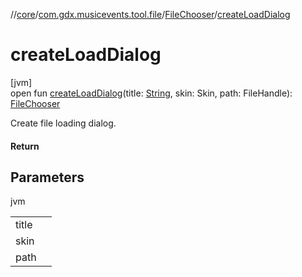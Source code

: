 //[core](../../../index.md)/[com.gdx.musicevents.tool.file](../index.md)/[FileChooser](index.md)/[createLoadDialog](create-load-dialog.md)

# createLoadDialog

[jvm]\
open fun [createLoadDialog](create-load-dialog.md)(title: [String](https://docs.oracle.com/javase/8/docs/api/java/lang/String.html), skin: Skin, path: FileHandle): [FileChooser](index.md)

Create file loading dialog.

#### Return

## Parameters

jvm

| | |
|---|---|
| title |  |
| skin |  |
| path |  |
